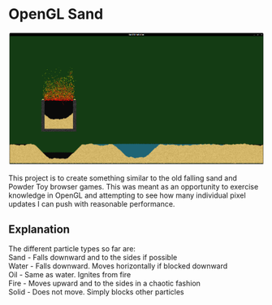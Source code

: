 # OpenGL Sand

![Sand Image](SandScreen.png)

This project is to create something similar to the old falling sand and Powder Toy browser games. This was meant as an opportunity to exercise knowledge in OpenGL and attempting to see how many individual pixel updates I can push with reasonable performance.

## Explanation

The different particle types so far are:<br>
Sand - Falls downward and to the sides if possible<br>
Water - Falls downward. Moves horizontally if blocked downward<br>
Oil - Same as water. Ignites from fire<br>
Fire - Moves upward and to the sides in a chaotic fashion<br>
Solid - Does not move. Simply blocks other particles<br>
